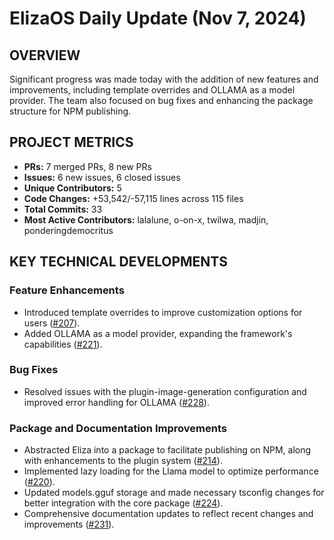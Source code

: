 # ElizaOS Daily Update (Nov 7, 2024)

## OVERVIEW 
Significant progress was made today with the addition of new features and improvements, including template overrides and OLLAMA as a model provider. The team also focused on bug fixes and enhancing the package structure for NPM publishing.

## PROJECT METRICS
- **PRs:** 7 merged PRs, 8 new PRs
- **Issues:** 6 new issues, 6 closed issues
- **Unique Contributors:** 5
- **Code Changes:** +53,542/-57,115 lines across 115 files
- **Total Commits:** 33
- **Most Active Contributors:** lalalune, o-on-x, twilwa, madjin, ponderingdemocritus

## KEY TECHNICAL DEVELOPMENTS

### Feature Enhancements
- Introduced template overrides to improve customization options for users ([#207](https://github.com/elizaos/eliza/pull/207)).
- Added OLLAMA as a model provider, expanding the framework's capabilities ([#221](https://github.com/elizaos/eliza/pull/221)).

### Bug Fixes
- Resolved issues with the plugin-image-generation configuration and improved error handling for OLLAMA ([#228](https://github.com/elizaos/eliza/pull/228)).

### Package and Documentation Improvements
- Abstracted Eliza into a package to facilitate publishing on NPM, along with enhancements to the plugin system ([#214](https://github.com/elizaos/eliza/pull/214)).
- Implemented lazy loading for the Llama model to optimize performance ([#220](https://github.com/elizaos/eliza/pull/220)).
- Updated models.gguf storage and made necessary tsconfig changes for better integration with the core package ([#224](https://github.com/elizaos/eliza/pull/224)).
- Comprehensive documentation updates to reflect recent changes and improvements ([#231](https://github.com/elizaos/eliza/pull/231)).